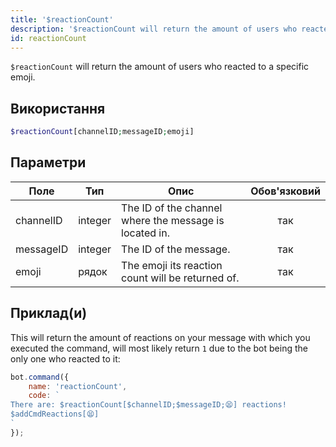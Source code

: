 ```yaml
---
title: '$reactionCount'
description: '$reactionCount will return the amount of users who reacted to a specific emoji.'
id: reactionCount
---
```


`$reactionCount` will return the amount of users who reacted to a specific emoji.

## Використання

```php
$reactionCount[channelID;messageID;emoji]
```

## Параметри

| Поле      | Тип     | Опис                                                   | Обов'язковий |
| --------- | ------- | ------------------------------------------------------ |:------------:|
| channelID | integer | The ID of the channel where the message is located in. |     так      |
| messageID | integer | The ID of the message.                                 |     так      |
| emoji     | рядок   | The emoji its reaction count will be returned of.      |     так      |

## Приклад(и)

This will return the amount of reactions on your message with which you executed the command, will most likely return `1` due to the bot being the only one who reacted to it:

```javascript
bot.command({
    name: 'reactionCount',
    code: `
There are: $reactionCount[$channelID;$messageID;😫] reactions!
$addCmdReactions[😫]
`
});
```
